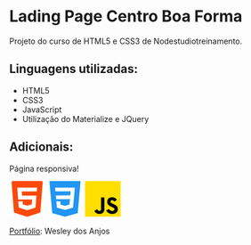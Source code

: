 # Lading Page Centro Boa Forma

Projeto do curso de HTML5 e CSS3 de Nodestudiotreinamento.

## Linguagens utilizadas:

* HTML5
* CSS3
* JavaScript
* Utilização do Materialize e JQuery

## Adicionais:

Página responsiva!

![Logo HTML5](image/readme/html-5.png)
![Logo CSS3](image/readme/css-3.png)
![Logo JavaScript](image/readme/js.png)

[Portfólio](https://wesleyanjos1996.github.io): Wesley dos Anjos
